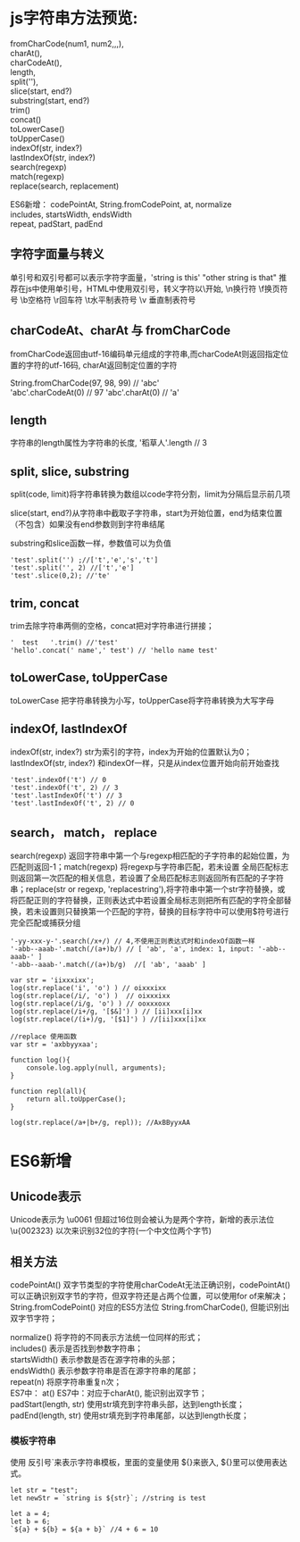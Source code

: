 # js字符串方法预览:  
fromCharCode(num1, num2,,,),    
charAt(),    
charCodeAt(),   
length,     
split(''),  
slice(start, end?)      
substring(start, end?)  
trim()  
concat()    
toLowerCase()   
toUpperCase()   
indexOf(str, index?)    
lastIndexOf(str, index?)    
search(regexp)      
match(regexp)   
replace(search, replacement)    

ES6新增： 
codePointAt, String.fromCodePoint, at, normalize    
includes, startsWidth, endsWidth    
repeat, padStart, padEnd
<!--more  -->

## 字符字面量与转义
单引号和双引号都可以表示字符字面量，'string is this' "other string is that" 推荐在js中使用单引号，HTML中使用双引号，转义字符以\开始, \n换行符  \f换页符号  \b空格符  \r回车符  \t水平制表符号   \v 垂直制表符号

## charCodeAt、charAt 与 fromCharCode 
fromCharCode返回由utf-16编码单元组成的字符串,而charCodeAt则返回指定位置的字符的utf-16码, charAt返回制定位置的字符

String.fromCharCode(97, 98, 99) // 'abc'        
'abc'.charCodeAt(0) // 97
'abc'.charAt(0) // 'a'

## length
字符串的length属性为字符串的长度, '稻草人'.length // 3

## split, slice, substring
split(code, limit)将字符串转换为数组以code字符分割，limit为分隔后显示前几项

slice(start, end?)从字符串中截取子字符串，start为开始位置，end为结束位置（不包含）如果没有end参数则到字符串结尾

substring和slice函数一样，参数值可以为负值
```
'test'.split('') ;//['t','e','s','t']
'test'.split('', 2) //['t','e']
'test'.slice(0,2); //'te'
```
## trim, concat
trim去除字符串两侧的空格，concat把对字符串进行拼接；
```
'  test   '.trim() //'test'
'hello'.concat(' name',' test') // 'hello name test'
```
## toLowerCase, toUpperCase
toLowerCase 把字符串转换为小写，toUpperCase将字符串转换为大写字母

## indexOf, lastIndexOf
indexOf(str, index?) str为索引的字符，index为开始的位置默认为0；
lastIndexOf(str, index?) 和indexOf一样，只是从index位置开始向前开始查找
```
'test'.indexOf('t') // 0
'test'.indexOf('t', 2) // 3
'test'.lastIndexOf('t') // 3
'test'.lastIndexOf('t', 2) // 0
```

## search， match， replace
search(regexp) 返回字符串中第一个与regexp相匹配的子字符串的起始位置，为匹配则返回-1；match(regexp) 将regexp与字符串匹配，若未设置 全局匹配标志则返回第一次匹配的相关信息，若设置了全局匹配标志则返回所有匹配的子字符串；replace(str or regexp, 'replacestring'),将字符串中第一个str字符替换，或将匹配正则的字符替换，正则表达式中若设置全局标志则把所有匹配的字符全部替换，若未设置则只替换第一个匹配的字符，替换的目标字符中可以使用$符号进行完全匹配或捕获分组

```
'-yy-xxx-y-'.search(/x+/) // 4,不使用正则表达式时和indexOf函数一样
'-abb--aaab-'.match(/(a+)b/) // [ 'ab', 'a', index: 1, input: '-abb--aaab-' ]
'-abb--aaab-'.match(/(a+)b/g)  //[ 'ab', 'aaab' ]

var str = 'iixxxixx';
log(str.replace('i', 'o') ) // oixxxixx
log(str.replace(/i/, 'o') )  // oixxxixx
log(str.replace(/i/g, 'o') ) // ooxxxoxx
log(str.replace(/i+/g, '[$&]') ) // [ii]xxx[i]xx
log(str.replace(/(i+)/g, '[$1]') ) //[ii]xxx[i]xx

//replace 使用函数
var str = 'axbbyyxaa';

function log(){
    console.log.apply(null, arguments);
}

function repl(all){
    return all.toUpperCase();
}

log(str.replace(/a+|b+/g, repl)); //AxBByyxAA
```

# ES6新增
## Unicode表示
Unicode表示为 \u0061 但超过16位则会被认为是两个字符，新增的表示法位 \u{002323} 以次来识别32位的字符(一个中文位两个字节)

## 相关方法
codePointAt() 双字节类型的字符使用charCodeAt无法正确识别，codePointAt()可以正确识别双字节的字符，但双字符还是占两个位置，可以使用for of来解决；   
String.fromCodePoint() 对应的ES5方法位 String.fromCharCode(), 但能识别出双字节字符；    

normalize() 将字符的不同表示方法统一位同样的形式；    
includes() 表示是否找到参数字符串；   
startsWidth() 表示参数是否在源字符串的头部；    
endsWidth() 表示参数字符串是否在源字符串的尾部；    
repeat(n) 将原字符串重复n次；   
ES7中： 
at() ES7中：对应于charAt(), 能识别出双字节；   
padStart(length, str) 使用str填充到字符串头部，达到length长度；   
padEnd(length, str) 使用str填充到字符串尾部，以达到length长度； 

### 模板字符串
使用 反引号\`来表示字符串模板，里面的变量使用 ${}来嵌入, ${}里可以使用表达式。
```
let str = "test";
let newStr = `string is ${str}`; //string is test

let a = 4;
let b = 6;
`${a} + ${b} = ${a + b}` //4 + 6 = 10
```